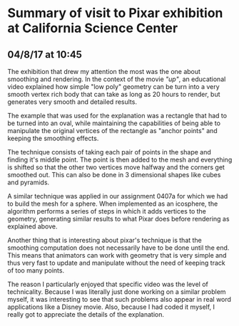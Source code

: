 # Summary of visit to Pixar exhibition at California Science Center
## 04/8/17 at 10:45

The exhibition that drew my attention the most was the one about smoothing and rendering. In the context of the movie *"up"*, an educational video explained how simple "low poly" geometry can be turn into a very smooth vertex rich body that can take as long as 20 hours to render, but generates very smooth and detailed results.

The example that was used for the explanation was a rectangle that had to be turned into an oval, while maintaining the capabilities of being able to manipulate the original vertices of the rectangle as "anchor points" and keeping the smoothing effects.

The technique consists of taking each pair of points in the shape and finding it's middle point. The point is then added to the mesh and everything is shifted so that the other two vertices move halfway and the corners get smoothed out. This can also be done in 3 dimensional shapes like cubes and pyramids.

A similar technique was applied in our assignment 0407a for which we had to build the mesh for a sphere. When implemented as an icosphere, the algorithm performs a series of steps in which it adds vertices to the geometry, generating similar results to what Pixar does before rendering as explained above.

Another thing that is interesting about pixar's technique is that the smoothing computation does not necessarily have to be done until the end. This means that animators can work with geometry that is very simple and thus very fast to update and manipulate without the need of keeping track of too many points.

The reason I particularly enjoyed that specific video was the level of technicality. Because I was literally just done working on a similar problem myself, it was interesting to see that such problems also appear in real word applications like a Disney movie. Also, because I had coded it myself, I really got to appreciate the details of the explanation.

